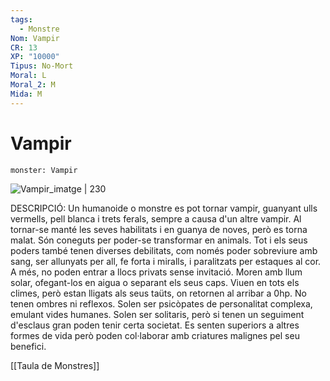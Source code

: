 ```yaml
---
tags:
  - Monstre
Nom: Vampir
CR: 13
XP: "10000"
Tipus: No-Mort
Moral: L
Moral_2: M
Mida: M
---
```

# Vampir

```statblock
monster: Vampir
```

![Vampir_imatge | 230](https://static.wikia.nocookie.net/forgottenrealms/images/7/7d/Vampire_mm5e.jpg/revision/latest/scale-to-width-down/350?cb=20171011160113)

DESCRIPCIÓ: 
Un humanoide o monstre es pot tornar vampir, guanyant ulls vermells, pell blanca i trets ferals, sempre a causa d'un altre vampir. Al tornar-se manté les seves habilitats i en guanya de noves, però es torna malat. Són coneguts per poder-se transformar en animals. Tot i els seus poders també tenen diverses debilitats, com només poder sobreviure amb sang, ser allunyats per all, fe forta i miralls, i paralitzats per estaques al cor. A més, no poden entrar a llocs privats sense invitació. Moren amb llum solar, ofegant-los en aigua o separant els seus caps. Viuen en tots els climes, però estan lligats als seus taüts, on retornen al arribar a 0hp. No tenen ombres ni reflexos. Solen ser psicòpates de personalitat complexa, emulant vides humanes. Solen ser solitaris, però si tenen un seguiment d'esclaus gran poden tenir certa societat. Es senten superiors a altres formes de vida però poden col·laborar amb criatures malignes pel seu benefici.

[[Taula de Monstres]]